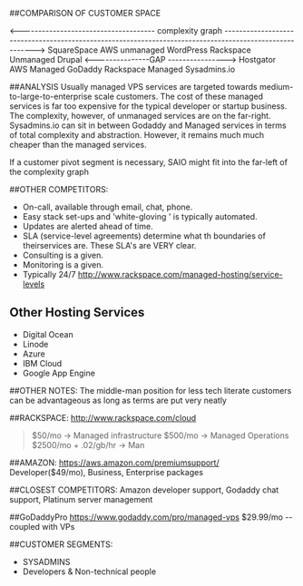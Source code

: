 ##COMPARISON OF CUSTOMER SPACE

<------------------------------------- complexity graph -------------------------------------------------------------------------------------------------------->
SquareSpace																																																														AWS unmanaged 
				WordPress																																																						Rackspace Unmanaged
						Drupal																																	  <---------------GAP ---------------->
									Hostgator																								AWS Managed 
												GoDaddy																			Rackspace Managed
																						Sysadmins.io

##ANALYSIS
Usually managed VPS services are targeted towards medium-to-large-to-enterprise scale customers.
The cost of these managed services is far too expensive for the typical developer or startup business.
The complexity, however, of unmanaged services are on the far-right. Sysadmins.io can sit in between Godaddy and Managed services
in terms of total complexity and abstraction. However, it remains much much cheaper than the managed services. 

If a customer pivot segment is necessary, SAIO might fit into the far-left of the complexity graph


##OTHER COMPETITORS:
* On-call, available through email, chat, phone.
* Easy stack set-ups and 'white-gloving ' is typically automated.
* Updates are alerted ahead of time.
* SLA (service-level agreements) determine what th boundaries of theirservices are. These SLA's are VERY clear.
* Consulting is a given.
* Monitoring is a given.
* Typically 24/7
http://www.rackspace.com/managed-hosting/service-levels

Other Hosting Services
---
* Digital Ocean
* Linode
* Azure
* IBM Cloud
* Google App Engine


##OTHER NOTES:
The middle-man position for less tech literate customers can be advantageous as long as terms are put very neatly

##RACKSPACE:
http://www.rackspace.com/cloud
>$50/mo -> Managed infrastructure
> $500/mo -> Managed Operations
> $2500/mo + .02/gb/hr -> Man

##AMAZON:
https://aws.amazon.com/premiumsupport/
Developer($49/mo), Business, Enterprise packages

##CLOSEST COMPETITORS:
Amazon developer support, Godaddy chat support,
Platinum server management

##GoDaddyPro
https://www.godaddy.com/pro/managed-vps
$29.99/mo -- coupled with VPs

##CUSTOMER SEGMENTS:
* SYSADMINS
* Developers & Non-technical people
